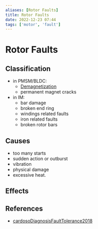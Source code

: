 ```yaml
---
aliases: [Rotor Faults]
title: Rotor Faults
date: 2022-12-23 07:44
tags: ['motor', 'fault']
---
```


# Rotor Faults

## Classification

- in PMSM/BLDC:
  - [Demagnetization](../motor-fault/demagnetization.md)
  - permanent magnet cracks
- in IM:
  - bar damage
  - broken end ring
  - windings related faults
  - iron related faults
  - broken rotor bars

## Causes

- too many starts
- sudden action or outburst
- vibration
- physical damage
- excessive heat.

## Effects

## References

- [cardosoDiagnosisFaultTolerance2018](zotero/cardosoDiagnosisFaultTolerance2018.md)
